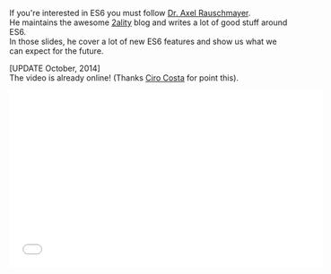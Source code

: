 <!--
layout: post
title: What's next for JavaScript
date: 2014-08-29T03:04:03.666Z
comments: true
published: true
keywords: talks
description: A talk by Dr. Axel Rauschmayer about what's next for JavaScript
categories: talks, videos
-->
If you're interested in ES6 you must follow [Dr. Axel Rauschmayer](https://twitter.com/rauschma).  
He maintains the awesome [2ality](http://www.2ality.com/) blog and writes a lot of good stuff around ES6.  
In those slides, he cover a lot of new ES6 features and show us what we can expect for the future.  
<script async class="speakerdeck-embed" data-id="4126347010d6013231af66d414c0f9a8" data-ratio="1.33333333333333" src="//speakerdeck.com/assets/embed.js"></script>  

[UPDATE October, 2014]  
The video is already online! (Thanks [Ciro Costa](https://github.com/cirocosta) for point this).  
<iframe width="560" height="315" src="//www.youtube.com/embed/G21rdWfa_as" frameborder="0" allowfullscreen></iframe>